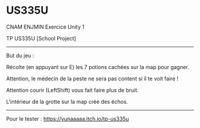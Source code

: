 # US335U
 CNAM ENJMIN Exercice Unity 1
 
 TP US335U
[School Project]

______________________________________________________________

But du jeu :

Récolte (en appuyant sur E) les 7 potions cachées sur la map pour gagner.

Attention, le médecin de la peste ne sera pas content si il te voit faire !



Attention courir (LeftShift) vous fait faire plus de bruit.

L'intérieur de la grotte sur la map crée des échos.

______________________________________________________________

Pour le tester : https://yunaaaaa.itch.io/tp-us335u

